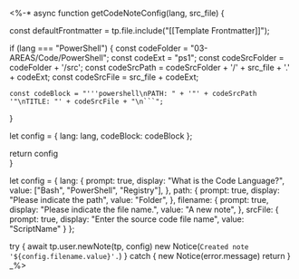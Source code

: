 <%-*
async function getCodeNoteConfig(lang, src_file) {
  
  const defaultFrontmatter = tp.file.include("[[Template Frontmatter]]");

  if (lang === "PowerShell") {
    const codeFolder = "03-AREAS/Code/PowerShell";
    const codeExt = "ps1";
    const codeSrcFolder = codeFolder + '/src';
    const codeSrcPath = codeSrcFolder + '/' + src_file + '.' + codeExt;
    const codeSrcFile = src_file + codeExt;

    const codeBlock = "'''powershell\nPATH: " + '"' + codeSrcPath '"\nTITLE: "' + codeSrcFile + "\n```";
  }

  let config = {
    lang: lang,
    codeBlock: codeBlock
  };

  return config  
}

let config = {
  lang: {
    prompt: true,
    display: "What is the Code Language?",
    value: ["Bash", "PowerShell", "Registry"],
  },
  path: {
    prompt: true,
    display: "Please indicate the path",
    value: "Folder",
  },
  filename: {
    prompt: true,
    display: "Please indicate the file name.",
    value: "A new note",
  },
  srcFile: {
    prompt: true,
    display: "Enter the source code file name",
    value: "ScriptName"
  }
};

try {
  await tp.user.newNote(tp, config)
  new Notice(`Created note '${config.filename.value}'.`)
} catch {
  new Notice(error.message)
  return
} 
_%>